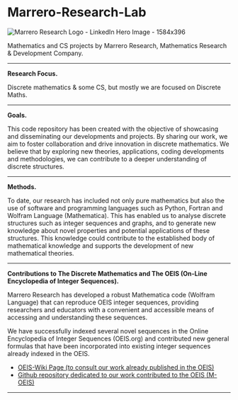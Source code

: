 # Marrero-Research-Lab
![Marrero Research Logo - LinkedIn Hero Image - 1584x396](https://github.com/user-attachments/assets/4a874cb7-cfdb-4507-b3e4-a9a9597655b6)




Mathematics and CS projects by Marrero Research, Mathematics Research &amp; Development Company.

---

**Research Focus.**

Discrete mathematics & some CS, but mostly we are focused on Discrete Maths.

---

**Goals.**

This code repository has been created with the objective of showcasing and disseminating our developments and projects. By sharing our work, we aim to foster collaboration and drive innovation in discrete mathematics. We believe that by exploring new theories, applications, coding developments and methodologies, we can contribute to a deeper understanding of discrete structures. 

---

**Methods.**

To date, our research has included not only pure mathematics but also the use of software and programming languages such as Python, Fortran and Wolfram Language (Mathematica). This has enabled us to analyse discrete structures such as integer sequences and graphs, and to generate new knowledge about novel properties and potential applications of these structures. This knowledge could contribute to the established body of mathematical knowledge and supports the development of new mathematical theories. 

---

**Contributions to The Discrete Mathematics and The OEIS (On-Line Encyclopedia of Integer Sequences).**

Marrero Research has developed a robust Mathematica code (Wolfram Language) that can reproduce OEIS integer sequences, providing researchers and educators with a convenient and accessible means of accessing and understanding these sequences.

We have successfully indexed several novel sequences in the Online Encyclopedia of Integer Sequences (OEIS.org) and contributed new general formulas that have been incorporated into existing integer sequences already indexed in the OEIS.   

* [OEIS-Wiki Page (to consult our work already published in the OEIS)](https://oeis.org/wiki/User:Paul_F._Marrero_Romero) 
* [Github repository dedicated to our work contributed to the OEIS (M-OEIS)](https://github.com/paulfmarrero/M-OEIS)

---




